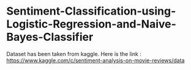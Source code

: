 # Sentiment-Classification-using-Logistic-Regression-and-Naive-Bayes-Classifier

Dataset has been taken from kaggle. Here is the link : https://www.kaggle.com/c/sentiment-analysis-on-movie-reviews/data
